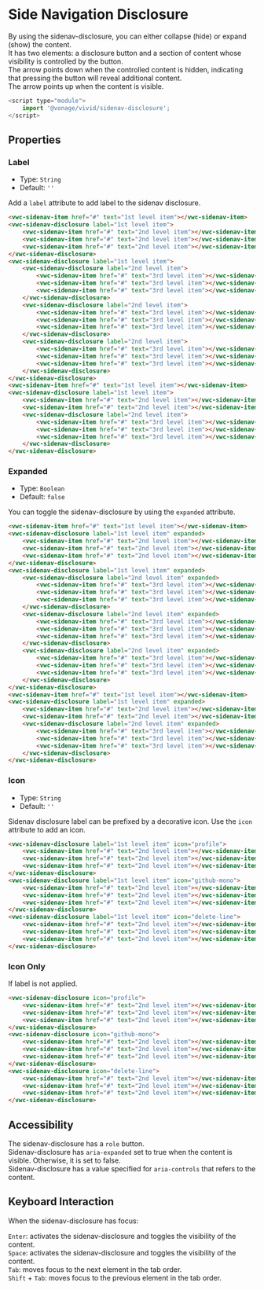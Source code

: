 # Side Navigation Disclosure

By using the sidenav-disclosure, you can either collapse (hide) or expand (show) the content.  
It has two elements: a disclosure button and a section of content whose visibility is controlled by the button.  
The arrow points down when the controlled content is hidden, indicating that pressing the button will reveal additional content.  
The arrow points up when the content is visible.

```js
<script type="module">
    import '@vonage/vivid/sidenav-disclosure';
</script>
```

## Properties

### Label

- Type: `String`
- Default: `''`

Add a `label` attribute to add label to the sidenav disclosure.

```html preview
<vwc-sidenav-item href="#" text="1st level item"></vwc-sidenav-item>
<vwc-sidenav-disclosure label="1st level item">
    <vwc-sidenav-item href="#" text="2nd level item"></vwc-sidenav-item>
    <vwc-sidenav-item href="#" text="2nd level item"></vwc-sidenav-item>
    <vwc-sidenav-item href="#" text="2nd level item"></vwc-sidenav-item>
</vwc-sidenav-disclosure>
<vwc-sidenav-disclosure label="1st level item">
    <vwc-sidenav-disclosure label="2nd level item">
        <vwc-sidenav-item href="#" text="3rd level item"></vwc-sidenav-item>
        <vwc-sidenav-item href="#" text="3rd level item"></vwc-sidenav-item>
        <vwc-sidenav-item href="#" text="3rd level item"></vwc-sidenav-item>
    </vwc-sidenav-disclosure>
    <vwc-sidenav-disclosure label="2nd level item">
        <vwc-sidenav-item href="#" text="3rd level item"></vwc-sidenav-item>
        <vwc-sidenav-item href="#" text="3rd level item"></vwc-sidenav-item>
        <vwc-sidenav-item href="#" text="3rd level item"></vwc-sidenav-item>
    </vwc-sidenav-disclosure>
    <vwc-sidenav-disclosure label="2nd level item">
        <vwc-sidenav-item href="#" text="3rd level item"></vwc-sidenav-item>
        <vwc-sidenav-item href="#" text="3rd level item"></vwc-sidenav-item>
        <vwc-sidenav-item href="#" text="3rd level item"></vwc-sidenav-item>
    </vwc-sidenav-disclosure>
</vwc-sidenav-disclosure>
<vwc-sidenav-item href="#" text="1st level item"></vwc-sidenav-item>
<vwc-sidenav-disclosure label="1st level item">
    <vwc-sidenav-item href="#" text="2nd level item"></vwc-sidenav-item>
    <vwc-sidenav-item href="#" text="2nd level item"></vwc-sidenav-item>
    <vwc-sidenav-disclosure label="2nd level item">
        <vwc-sidenav-item href="#" text="3rd level item"></vwc-sidenav-item>
        <vwc-sidenav-item href="#" text="3rd level item"></vwc-sidenav-item>
        <vwc-sidenav-item href="#" text="3rd level item"></vwc-sidenav-item>
    </vwc-sidenav-disclosure>
</vwc-sidenav-disclosure>
```

### Expanded

- Type: `Boolean`
- Default: `false`

You can toggle the sidenav-disclosure by using the `expanded` attribute.

```html preview
<vwc-sidenav-item href="#" text="1st level item"></vwc-sidenav-item>
<vwc-sidenav-disclosure label="1st level item" expanded>
    <vwc-sidenav-item href="#" text="2nd level item"></vwc-sidenav-item>
    <vwc-sidenav-item href="#" text="2nd level item"></vwc-sidenav-item>
    <vwc-sidenav-item href="#" text="2nd level item"></vwc-sidenav-item>
</vwc-sidenav-disclosure>
<vwc-sidenav-disclosure label="1st level item" expanded>
    <vwc-sidenav-disclosure label="2nd level item" expanded>
        <vwc-sidenav-item href="#" text="3rd level item"></vwc-sidenav-item>
        <vwc-sidenav-item href="#" text="3rd level item"></vwc-sidenav-item>
        <vwc-sidenav-item href="#" text="3rd level item"></vwc-sidenav-item>
    </vwc-sidenav-disclosure>
    <vwc-sidenav-disclosure label="2nd level item" expanded>
        <vwc-sidenav-item href="#" text="3rd level item"></vwc-sidenav-item>
        <vwc-sidenav-item href="#" text="3rd level item"></vwc-sidenav-item>
        <vwc-sidenav-item href="#" text="3rd level item"></vwc-sidenav-item>
    </vwc-sidenav-disclosure>
    <vwc-sidenav-disclosure label="2nd level item" expanded>
        <vwc-sidenav-item href="#" text="3rd level item"></vwc-sidenav-item>
        <vwc-sidenav-item href="#" text="3rd level item"></vwc-sidenav-item>
        <vwc-sidenav-item href="#" text="3rd level item"></vwc-sidenav-item>
    </vwc-sidenav-disclosure>
</vwc-sidenav-disclosure>
<vwc-sidenav-item href="#" text="1st level item"></vwc-sidenav-item>
<vwc-sidenav-disclosure label="1st level item" expanded>
    <vwc-sidenav-item href="#" text="2nd level item"></vwc-sidenav-item>
    <vwc-sidenav-item href="#" text="2nd level item"></vwc-sidenav-item>
    <vwc-sidenav-disclosure label="2nd level item" expanded>
        <vwc-sidenav-item href="#" text="3rd level item"></vwc-sidenav-item>
        <vwc-sidenav-item href="#" text="3rd level item"></vwc-sidenav-item>
        <vwc-sidenav-item href="#" text="3rd level item"></vwc-sidenav-item>
    </vwc-sidenav-disclosure>
</vwc-sidenav-disclosure>
```

### Icon

- Type: `String`
- Default: `''`

Sidenav disclosure label can be prefixed by a decorative icon.
Use the `icon` attribute to add an icon.

```html preview
<vwc-sidenav-disclosure label="1st level item" icon="profile">
    <vwc-sidenav-item href="#" text="2nd level item"></vwc-sidenav-item>
    <vwc-sidenav-item href="#" text="2nd level item"></vwc-sidenav-item>
    <vwc-sidenav-item href="#" text="2nd level item"></vwc-sidenav-item>
</vwc-sidenav-disclosure>
<vwc-sidenav-disclosure label="1st level item" icon="github-mono">
    <vwc-sidenav-item href="#" text="2nd level item"></vwc-sidenav-item>
    <vwc-sidenav-item href="#" text="2nd level item"></vwc-sidenav-item>
    <vwc-sidenav-item href="#" text="2nd level item"></vwc-sidenav-item>
</vwc-sidenav-disclosure>
<vwc-sidenav-disclosure label="1st level item" icon="delete-line">
    <vwc-sidenav-item href="#" text="2nd level item"></vwc-sidenav-item>
    <vwc-sidenav-item href="#" text="2nd level item"></vwc-sidenav-item>
    <vwc-sidenav-item href="#" text="2nd level item"></vwc-sidenav-item>
</vwc-sidenav-disclosure>
```

### Icon Only

If label is not applied.

```html preview
<vwc-sidenav-disclosure icon="profile">
    <vwc-sidenav-item href="#" text="2nd level item"></vwc-sidenav-item>
    <vwc-sidenav-item href="#" text="2nd level item"></vwc-sidenav-item>
    <vwc-sidenav-item href="#" text="2nd level item"></vwc-sidenav-item>
</vwc-sidenav-disclosure>
<vwc-sidenav-disclosure icon="github-mono">
    <vwc-sidenav-item href="#" text="2nd level item"></vwc-sidenav-item>
    <vwc-sidenav-item href="#" text="2nd level item"></vwc-sidenav-item>
    <vwc-sidenav-item href="#" text="2nd level item"></vwc-sidenav-item>
</vwc-sidenav-disclosure>
<vwc-sidenav-disclosure icon="delete-line">
    <vwc-sidenav-item href="#" text="2nd level item"></vwc-sidenav-item>
    <vwc-sidenav-item href="#" text="2nd level item"></vwc-sidenav-item>
    <vwc-sidenav-item href="#" text="2nd level item"></vwc-sidenav-item>
</vwc-sidenav-disclosure>
```

## Accessibility

The sidenav-disclosure has a `role` button.  
Sidenav-disclosure has `aria-expanded` set to true when the content is visible. Otherwise, it is set to false.  
Sidenav-disclosure has a value specified for `aria-controls` that refers to the content.

## Keyboard Interaction

When the sidenav-disclosure has focus:

`Enter`: activates the sidenav-disclosure and toggles the visibility of the content.  
`Space`: activates the sidenav-disclosure and toggles the visibility of the content.  
`Tab`: moves focus to the next element in the tab order.  
`Shift` + `Tab`: moves focus to the previous element in the tab order.  
